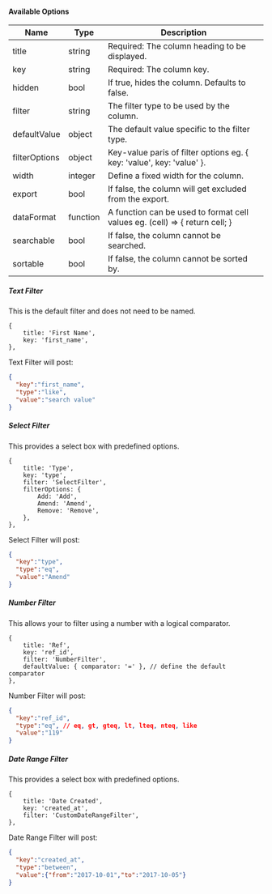 #### Available Options

| Name          | Type     | Description                                                                 |
| ----          | ------   | -----------                                                                 |
| title         | string   | Required: The column heading to be displayed.                               |
| key           | string   | Required: The column key.                                                   |
| hidden        | bool     | If true, hides the column. Defaults to false.                               |
| filter        | string   | The filter type to be used by the column.                                   |
| defaultValue  | object   | The default value specific to the filter type.                              |
| filterOptions | object   | Key-value paris of filter options eg. { key: 'value', key: 'value' }.       |
| width         | integer  | Define a fixed width for the column.                                        |
| export        | bool     | If false, the column will get excluded from the export.                     |
| dataFormat    | function | A function can be used to format cell values eg. (cell) => { return cell; } |
| searchable    | bool     | If false, the column cannot be searched.                                    |
| sortable      | bool     | If false, the column cannot be sorted by.                                   |

##### Text Filter
This is the default filter and does not need to be named.
```
{
    title: 'First Name',
    key: 'first_name',
},
```
Text Filter will post:
```json
{
  "key":"first_name",
  "type":"like",
  "value":"search value"
}
```

##### Select Filter
This provides a select box with predefined options.
```
{
    title: 'Type',
    key: 'type',
    filter: 'SelectFilter',
    filterOptions: {
        Add: 'Add',
        Amend: 'Amend',
        Remove: 'Remove',
    },
},
```
Select Filter will post:
```json
{
  "key":"type",
  "type":"eq",
  "value":"Amend"
}
```

##### Number Filter
This allows your to filter using a number with a logical comparator.
```
{
    title: 'Ref',
    key: 'ref_id',
    filter: 'NumberFilter',
    defaultValue: { comparator: '=' }, // define the default comparator
},
```
Number Filter will post:
```json
{
  "key":"ref_id",
  "type":"eq", // eq, gt, gteq, lt, lteq, nteq, like
  "value":"119"
}
```

##### Date Range Filter
This provides a select box with predefined options.
```
{
    title: 'Date Created',
    key: 'created_at',
    filter: 'CustomDateRangeFilter',
},
```
Date Range Filter will post:
```json
{
  "key":"created_at",
  "type":"between",
  "value":{"from":"2017-10-01","to":"2017-10-05"}
}
```
